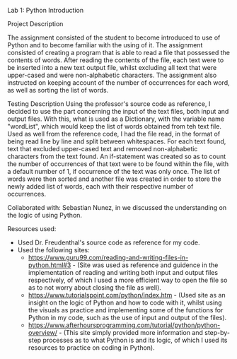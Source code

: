 Lab 1: Python Introduction


Project Description

The assignment consisted of the student to become introduced to use of Python and to become familiar with the using of it. The assignment consisted of creating a program that is able to read a file that possessed the contents of words.
After reading the contents of the file, each text were to be inserted into a new text output file, whilst excluding all text that were upper-cased and were non-alphabetic characters.
The assignment also instructed on keeping account of the number of occurrences for each word, as well as sorting the list of words.

Testing Description
Using the professor's source code as reference, I decided to use the part concerning the input of the text files, both input and output files. With this, what is used as a Dictionary, with the variable name "wordList", which would keep the list of words obtained from teh text file.
Used as well from the reference code, I had the file read, in the format of being read line by line and split between whitespaces. For each text found, text that excluded upper-cased text and removed non-alphabetic characters from the text found. An if-statement was created so as to count the number of occurrences of that text were to be found within the file, with a default number of 1, if occurrence of the text was only once. The list of words were then sorted and another file was created in order to store the newly added list of words, each with their respective number of occurrences.

Collaborated with: Sebastian Nunez, in we discussed the understanding on the logic of using Python.

Resources used:
* Used Dr. Freudenthal's source code as reference for my code.
* Used the following sites:
    * https://www.guru99.com/reading-and-writing-files-in-python.html#3 - (Site was used as reference and guidence in the implementation of reading and writing both input and output files respectively, of which I used a more efficient way to open the file so as to not worry about closing the file as well).
    * https://www.tutorialspoint.com/python/index.htm - (Used site as an insight on the logic of Python and how to code with it, whilst using the visuals as practice and implementing some of the functions for Python in my code, such as the use of input and output of the files).
    * https://www.afterhoursprogramming.com/tutorial/python/python-overview/ - (This site simply provided more information and step-by-step processes as to what Python is and its logic, of which I used its resources to practice on coding in Python).
  
